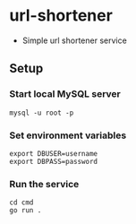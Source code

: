 # url-shortener

- Simple url shortener service

## Setup

### Start local MySQL server
    mysql -u root -p

### Set environment variables
    export DBUSER=username
    export DBPASS=password

### Run the service
    cd cmd
    go run .
